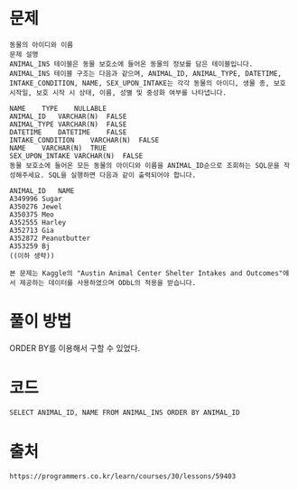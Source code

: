 # 문제

```
동물의 아이디와 이름
문제 설명
ANIMAL_INS 테이블은 동물 보호소에 들어온 동물의 정보를 담은 테이블입니다. ANIMAL_INS 테이블 구조는 다음과 같으며, ANIMAL_ID, ANIMAL_TYPE, DATETIME, INTAKE_CONDITION, NAME, SEX_UPON_INTAKE는 각각 동물의 아이디, 생물 종, 보호 시작일, 보호 시작 시 상태, 이름, 성별 및 중성화 여부를 나타냅니다.

NAME	TYPE	NULLABLE
ANIMAL_ID	VARCHAR(N)	FALSE
ANIMAL_TYPE	VARCHAR(N)	FALSE
DATETIME	DATETIME	FALSE
INTAKE_CONDITION	VARCHAR(N)	FALSE
NAME	VARCHAR(N)	TRUE
SEX_UPON_INTAKE	VARCHAR(N)	FALSE
동물 보호소에 들어온 모든 동물의 아이디와 이름을 ANIMAL_ID순으로 조회하는 SQL문을 작성해주세요. SQL을 실행하면 다음과 같이 출력되어야 합니다.

ANIMAL_ID	NAME
A349996	Sugar
A350276	Jewel
A350375	Meo
A352555	Harley
A352713	Gia
A352872	Peanutbutter
A353259	Bj
((이하 생략))

본 문제는 Kaggle의 "Austin Animal Center Shelter Intakes and Outcomes"에서 제공하는 데이터를 사용하였으며 ODbL의 적용을 받습니다.
```

# 풀이 방법

ORDER BY를 이용해서 구할 수 있었다.
    

# 코드
```python
SELECT ANIMAL_ID, NAME FROM ANIMAL_INS ORDER BY ANIMAL_ID

```

# 출처
    https://programmers.co.kr/learn/courses/30/lessons/59403

